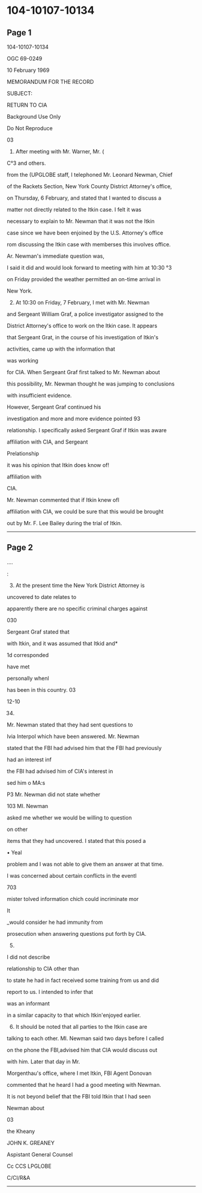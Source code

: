 # 104-10107-10134

## Page 1

104-10107-10134

OGC 69-0249

10 February 1969

MEMORANDUM FOR THE RECORD

SUBJECT:

RETURN TO CIA

Background Use Only

Do Not Reproduce

03

1. After meeting with Mr. Warner, Mr. (

C°3 and others.

from the (UPGLOBE staff, I telephoned Mr. Leonard Newman, Chief

of the Rackets Section, New York County District Attorney's office,

on Thursday, 6 February, and stated that I wanted to discuss a

matter not directly related to the Itkin case. I felt it was

necessary to explain to Mr. Newman that it was not the Itkin

case since we have been enjoined by the U.S. Attorney's office

rom discussing the Itkin case with memberses this involves office.

Ar. Newman's immediate question was,

I said it did and would look forward to meeting with him at 10:30 °3

on Friday provided the weather permitted an on-time arrival in

New York.

2. At 10:30 on Friday, 7 February, I met with Mr. Newman

and Sergeant William Graf, a police investigator assigned to the

District Attorney's office to work on the Itkin case. It appears

that Sergeant Grat, in the course of his investigation of Itkin's

activities, came up with the information that

was working

for CIA. When Sergeant Graf first talked to Mr. Newman about

this possibility, Mr. Newman thought he was jumping to conclusions

with insufficient evidence.

However, Sergeant Graf continued his

investigation and more and more evidence pointed 93

relationship. I specifically asked Sergeant Graf if Itkin was aware

affiliation with CIA, and Sergeant

Prelationship

it was his opinion that Itkin does know of!

affiliation with

CIA.

Mr. Newman commented that if Itkin knew ofl

affiliation with CIA, we could be sure that this would be brought

out by Mr. F. Lee Bailey during the trial of Itkin.

---

## Page 2

....

:

3. At the present time the New York District Attorney is

uncovered to date relates to

apparently there are no specific criminal charges against

030

Sergeant Graf stated that

with Itkin, and it was assumed that Itkid and*

1d corresponded

have met

personally whenl

has been in this country. 03

12-10

034.

Mr. Newman stated that they had sent questions to

Ivia Interpol which have been answered. Mr. Newman

stated that the FBI had advised him that the FBI had previously

had an interest inf

the FBI had advised him of CIA's interest in

sed him o MA:s

P3 Mr. Newman did not state whether

103 MI. Newman

asked me whether we would be willing to question

on other

items that they had uncovered. I stated that this posed a

• Yeal

problem and I was not able to give them an answer at that time.

I was concerned about certain conflicts in the eventl

703

mister tolved information chich could incriminate mor

It

_would consider he had immunity from

prosecution when answering questions put forth by CIA.

5.

I did not describe

relationship to CIA other than

to state he had in fact received some training from us and did

report to us. I intended to infer that

was an informant

in a similar capacity to that which Itkin'enjoyed earlier.

6. It should be noted that all parties to the Itkin case are

talking to each other. MI. Newman said two days before I called

on the phone the FBI,advised him that CIA would discuss out

with him. Later that day in Mr.

Morgenthau's office, where I met Itkin, FBI Agent Donovan

commented that he heard I had a good meeting with Newman.

It is not beyond belief that the FBI told Itkin that I had seen

Newman about

03

the Kheany

JOHN K. GREANEY

Aspistant General Counsel

Cc CCS LPGLOBE

C/CI/R&A

---

